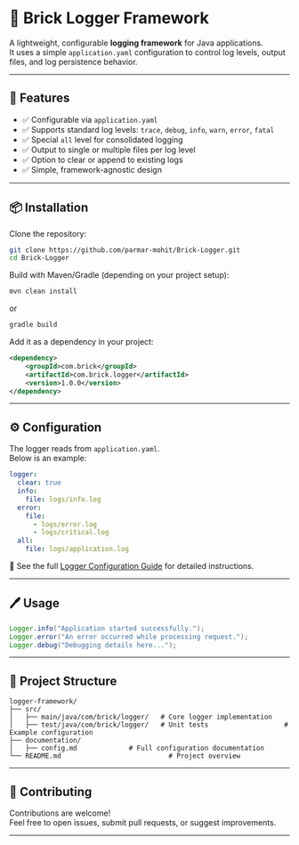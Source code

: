 # 📝 Brick Logger Framework

A lightweight, configurable **logging framework** for Java applications.  
It uses a simple `application.yaml` configuration to control log levels, output files, and log persistence behavior.

---

## 🚀 Features

- ✅ Configurable via `application.yaml`
- ✅ Supports standard log levels: `trace`, `debug`, `info`, `warn`, `error`, `fatal`
- ✅ Special `all` level for consolidated logging
- ✅ Output to single or multiple files per log level
- ✅ Option to clear or append to existing logs
- ✅ Simple, framework-agnostic design

---

## 📦 Installation

Clone the repository:

```bash
git clone https://github.com/parmar-mohit/Brick-Logger.git
cd Brick-Logger
```

Build with Maven/Gradle (depending on your project setup):

```bash
mvn clean install
```

or

```bash
gradle build
```

Add it as a dependency in your project:

```xml
<dependency>
    <groupId>com.brick</groupId>
    <artifactId>com.brick.logger</artifactId>
    <version>1.0.0</version>
</dependency>
```

---

## ⚙️ Configuration

The logger reads from `application.yaml`.  
Below is an example:

```yaml
logger:
  clear: true
  info:
    file: logs/info.log
  error:
    file: 
      - logs/error.log
      - logs/critical.log
  all:
    file: logs/application.log
```

📖 See the full [Logger Configuration Guide](logger_configuration.md) for detailed instructions.

---

## 🖊️ Usage

```java
Logger.info("Application started successfully.");
Logger.error("An error occurred while processing request.");
Logger.debug("Debugging details here...");
```

---

## 📂 Project Structure

```
logger-framework/
├── src/
│   ├── main/java/com/brick/logger/   # Core logger implementation
│   ├── test/java/com/brick/logger/   # Unit tests                   # Example configuration
├── documentation/
│   ├── config.md             # Full configuration documentation
└── README.md                           # Project overview
```

---

## 🤝 Contributing

Contributions are welcome!  
Feel free to open issues, submit pull requests, or suggest improvements.

---

